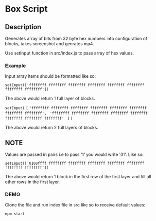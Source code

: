# Box Script

## Description

<p>Generates array of bits from 32 byte hex numbers into configuration of blocks, takes screenshot and genrates mp4.</p>
<p>Use setInput function in src/index.js to pass array of hex values.</p>

### Example

<p>Input array items should be formatted like so: </p>

```setInput(['ffffffff ffffffff ffffffff ffffffff ffffffff ffffffff ffffffff ffffffff'])```

<p>The above would return 1 full layer of blocks.</p>

```setInput(```
    ```[```
        ```'ffffffff ffffffff ffffffff ffffffff ffffffff ffffffff ffffffff ffffffff', ```
        ```'ffffffff ffffffff ffffffff ffffffff ffffffff ffffffff ffffffff ffffffff' ```
    ```]```
```)```

<p>The above would return 2 full layers of blocks.</p>

## NOTE

<p>Values are passed in pairs i.e to pass '1' you would write '01'. Like so:</p>

```setInput(['0100ffff ffffffff ffffffff ffffffff ffffffff ffffffff ffffffff ffffffff'])```

<p>The above would return 1 block in the first row of the first layer and fill all other rows in the first layer.</p>


### DEMO

<p>Clone the file and run index file in src like so to receive default values:</p>

```npm start```

